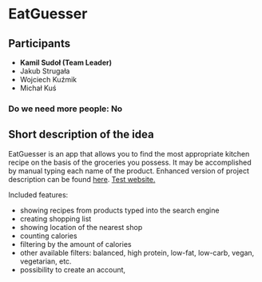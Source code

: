 # EatGuesser
## Participants 
 - **Kamil Sudoł (Team Leader)**
 - Jakub Strugała
 - Wojciech Kuźmik
 - Michał Kuś
### Do we need more people: No
## Short description of the idea
EatGuesser is an app that allows you to find the most appropriate kitchen recipe on the basis of the groceries you possess. It may be accomplished by manual typing each name of the product. Enhanced version of project description can be found [here](enhanced.txt).
[Test website.](https://eat-guesser.herokuapp.com/)

Included features:
- showing recipes from products typed into the search engine
- creating shopping list
- showing location of the nearest shop 
- counting calories
- filtering by the amount of calories
- other available filters: balanced, high protein, low-fat, low-carb, vegan, vegetarian, etc.
- possibility to create an account,
